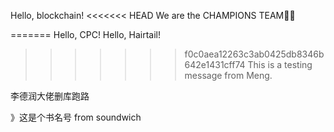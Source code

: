﻿Hello, blockchain!
<<<<<<< HEAD
We are the CHAMPIONS TEAM🐂🍺

=======
Hello, CPC!
Hello, Hairtail!
>>>>>>> f0c0aea12263c3ab0425db8346b642e1431cff74
> This is a testing message from Meng.

李德润大佬删库跑路

》这是个书名号 from soundwich


